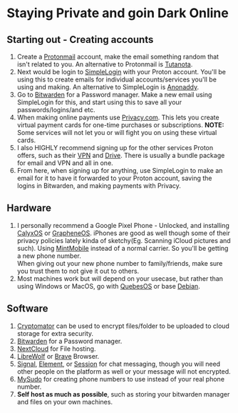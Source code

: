 # Staying Private and goin Dark Online

## Starting out - Creating accounts <a href="#starting-out-creating-accounts" id="starting-out-creating-accounts"></a>

1. Create a [Protonmail](https://proton.me/) account, make the email something random that isn't related to you. An alternative to Protonmail is [Tutanota](https://tutanota.com/).
2. Next would be login to [SimpleLogin](https://simplelogin.io/) with your Proton account. You'll be using this to create emails for individual accounts/services you'll be using and making. An alternative to SimpleLogin is [Anonaddy](https://anonaddy.com/).
3. Go to [Bitwarden](https://bitwarden.com/) for a Password manager. Make a new email using SimpleLogin for this, and start using this to save all your passwords/logins/and etc.
4. When making online payments use [Privacy.com](https://privacy.com/). This lets you create virtual payment cards for one-time purchases or subscriptions. **NOTE:** Some services will not let you or will fight you on using these virtual cards.
5. I also HIGHLY recommend signing up for the other services Proton offers, such as their [VPN](https://protonvpn.com/) and [Drive](https://drive.proton.me/). There is usually a bundle package for email and VPN and all in one.
6. From here, when signing up for anything, use SimpleLogin to make an email for it to have it forwarded to your Proton account, saving the logins in Bitwarden, and making payments with Privacy.

## Hardware <a href="#hardware" id="hardware"></a>

1. I personally recommend a Google Pixel Phone - Unlocked, and installing [CalyxOS](https://calyxos.org/) or [GrapheneOS](https://grapheneos.org/). iPhones are good as well though some of their privacy policies lately kinda of sketchy(Eg. Scanning iCloud pictures and such). Using [MintMobile](https://www.mintmobile.com/) instead of a normal carrier. So you'll be getting a new phone number.\
   When giving out your new phone number to family/friends, make sure you trust them to not give it out to others.
2. Most machines work but will depend on your usecase, but rather than using Windows or MacOS, go with [QuebesOS](https://www.qubes-os.org/) or base [Debian](https://www.debian.org/).

## Software <a href="#software" id="software"></a>

1. [Cryptomator](https://cryptomator.org/) can be used to encrypt files/folder to be uploaded to cloud storage for extra security.
2. [Bitwarden](https://bitwarden.com/) for a Password manager.
3. [NextCloud](https://nextcloud.com/) for File hosting.
4. [LibreWolf](https://librewolf.net/) or [Brave](https://brave.com/) Browser.
5. [Signal](https://signal.org/en/), [Element](https://element.io/), or [Session](https://getsession.org/) for chat messaging, though you will need other people on the platform as well or your message will not encrypted.
6. [MySudo](https://mysudo.com/) for creating phone numbers to use instead of your real phone number.
7. **Self host as much as possible**, such as storing your bitwarden manager and files on your own machines.
